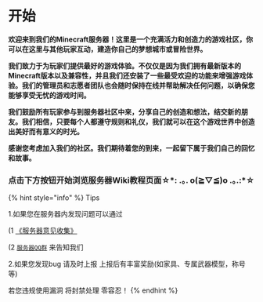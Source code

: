 # 开始

**欢迎来到我们的Minecraft服务器！这里是一个充满活力和创造力的游戏社区，你可以在这里与其他玩家互动，建造你自己的梦想城市或冒险世界。**

**我们致力于为玩家们提供最好的游戏体验。不仅仅是因为我们拥有最新版本的Minecraft版本以及兼容性，并且我们还安装了一些最受欢迎的功能来增强游戏体验。我们的管理员和志愿者团队也会随时保持在线并帮助解决任何问题，以确保您能够享受无忧的游戏时间。**

**我们鼓励所有玩家参与到服务器社区中来，分享自己的创造和想法，结交新的朋友。我们相信，只要每个人都遵守规则和礼仪，我们就可以在这个游戏世界中创造出美好而有意义的时光。**

**感谢您考虑加入我们的社区。我们期待着您的到来，一起留下属于我们自己的回忆和故事。**

### 点击下方按钮开始浏览服务器Wiki教程页面☆\*: .｡. o(≧▽≦)o .｡.:\*☆　

{% hint style="info" %}
Tips

1.如果您在服务器内发现问题可以通过

(1 [《服务器意见收集》](https://docs.qq.com/form/page/DVUJIZ0pRbGVhbUZo)

(2 [`服务器QQ群`](http://qm.qq.com/cgi-bin/qm/qr?\_wv=1027\&k=28lszMleHfyTJyqCPrgDOEZL2VFtln0H\&authKey=v8qpMpaGdparaHuY6%2BnKpEWZOaooU9B0jhm2KrRuuTk9aNfc%2FCPuvgzubFGIlgrS\&noverify=0\&group\_code=559568783) 来告知我们

2.如果您发现bug 请及时上报 上报后有丰富奖励(如家具、专属武器模型，称号等)

若您违规使用漏洞 将封禁处理 零容忍！
{% endhint %}
